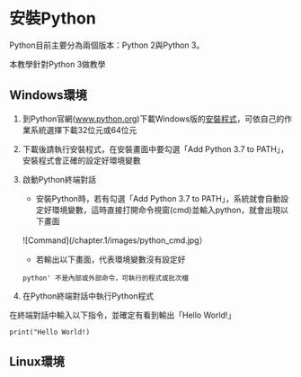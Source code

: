 # 安裝Python

Python目前主要分為兩個版本：Python 2與Python 3。

本教學針對Python 3做教學

## Windows環境
1. 到Python官網(www.python.org)下載Windows版的[安裝程式](https://www.python.org/downloads/)，可依自己的作業系統選擇下載32位元或64位元

2. 下載後請執行安裝程式，在安裝畫面中要勾選「Add Python 3.7 to PATH」，安裝程式會正確的設定好環境變數

3. 啟動Python終端對話

    * 安裝Python時，若有勾選「Add Python 3.7 to PATH」，系統就會自動設定好環境變數，這時直接打開命令視窗(cmd)並輸入python，就會出現以下畫面
    
    ![Command](/chapter.1/images/python_cmd.jpg）
    
    * 若輸出以下畫面，代表環境變數沒有設定好
    ```'
    python' 不是內部或外部命令，可執行的程式或批次檔
    ```
4. 在Python終端對話中執行Python程式

在終端對話中輸入以下指令，並確定有看到輸出「Hello World!」

```buildoutcfg
print("Hello World!)
```



## Linux環境